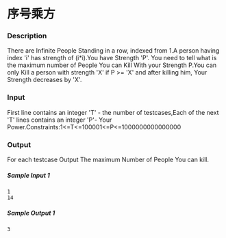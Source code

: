 # 序号乘方

### Description

There are Infinite People Standing in a row, indexed from 1.A person having index 'i' has strength of (i*i).You have Strength 'P'. You need to tell what is the maximum number of People You can Kill With your Strength P.You can only Kill a person with strength 'X' if P >= 'X' and after killing him, Your Strength decreases by 'X'.

### Input

First line contains an integer 'T' - the number of testcases,Each of the next 'T' lines contains an integer 'P'- Your Power.Constraints:1<=T<=100001<=P<=1000000000000000

### Output

For each testcase Output The maximum Number of People You can kill.

##### Sample Input 1 

```
1
14
```

##### Sample Output 1

```
3
```

